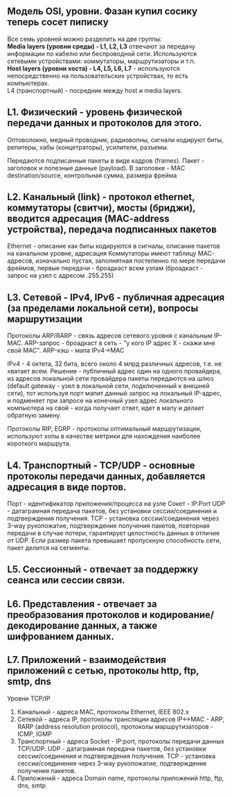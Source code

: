 ## Модель OSI, уровни. Фазан купил сосику теперь сосет пиписку
Все семь уровней можно разделить на две группы:  
**Media layers (уровни среды) - L1, L2, L3** отвечают за передачу информации по кабелю или беспроводной сети. Используются сетевыми устройствами: коммутаторы, маршрутизаторы и т.п.  
**Host layers (уровни хоста) - L4, L5, L6, L7** - используются непосредственно на пользовательских устройствах, то есть компьютерах.  
L4 (транспортный) - посредник между host и media layers.

## L1. Физический - уровень физической передачи данных и протоколов для этого. 
Оптоволокно, медный проводник, радиоволны, сигнали кодируют биты, репитеры, хабы (концетраторы), усилители, разъемы.

Передаются подписанные пакеты в виде кадров (frames). Пакет - заголовок и полезные данные (payload). В заголовке - MAC destination/source, контрольная сумма, размера фрейма
## L2. Канальный (link) - протокол ethernet, коммутаторы (свитчи), мосты (бриджи), вводится адресация (MAC-address устройства), передача подписанных пакетов
Ethernet - описание как биты кодируются в сигналы, описание пакетов на канальном уровне, адресация
Коммутаторы имеют таблицу MAC-адресов, изначально пустая, заполнятная постепенно по мере передачи фреймов, первые передачи - броадкаст всем узлам (броадкаст - запрос на узел с адресом .255.255)
## L3. Сетевой - IPv4, IPv6 - публичная адресация (за пределами локальной сети), вопросы маршрутизации
Протоколы ARP/RARP - связь адресов сетевого уровня с канальным IP-MAC. ARP-запрос - броадкаст в сеть - "у кого IP адрес X - скажи мне свой MAC". ARP-кэш - мапа IPv4->MAC

IPv4 - 4 октета, 32 бита, всего около 4 млрд различных адресов, т.е. не хватает всем. Решение - публичный адрес один на одного провайдера, из адресов локальной сети провайдера пакеты передаются на шлюз (default gateway - узел в локальной сети, подключенный к внешней сети), тот используя порт мапит данный запрос на локальный IP-адрес, и подменяет при запросе на конечный узел адрес локального компьютера на свой - когда получает ответ, идет в мапу и делает обратную замену.

Протоколы RIP, EGRP - протоколы оптимальный маршрутизации, используют хопы в качестве метрики для нахождения наиболее короткого маршрута.
## L4. Транспортный - TCP/UDP - основные протоколы передачи данных, добавляется адресация в виде портов.
Порт - идентификатор приложения/процесса на узле
Сокет - IP:Port
UDP - датаграмная передача пакетов, без установки сессии/соединения и подтверждения получения. 
TCP - установка сессии/соединения через 3-way рукопожатие, подтверждение получения пакетов, повторная передачи в случае потери, гарантирует целостность данных в отличие от UDP. Если размер пакета превышает пропускную способность сети, пакет делится на сегменты.
## L5. Сессионный - отвечает за поддержку сеанса или сессии связи. 
## L6. Представления - отвечает за преобразования протоколов и кодирование/декодирование данных, а также шифрованием данных. 
## L7. Приложений - взаимодействия приложений с сетью, протоколы http, ftp, smtp, dns

Уровни TCP/IP
1. Канальный - адреса MAC, протоколы Ethernet, IEEE 802.x
2. Сетевой - адреса IP, протоколы трансляции адресов IP<->MAC  - ARP, RARP (address resolution protocol), протоколы маршрутизаторов - ICMP, IGMP 
3. Транспортный - адреса Socket - IP:port, протоколы передачи данных TCP/UDP. UDP - датаграмная передача пакетов, без установки сессии/соединения и подтверждения получения. TCP - установка сессии/соединения через 3-way рукопожатие, подтверждение получения пакетов. 
4. Приложений - адреса Domain name, протоколы приложений http, ftp, dns, smtp